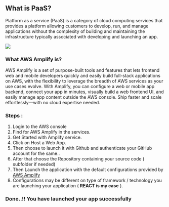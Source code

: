 
## What is PaaS?

Platform as a service (PaaS) is a category of cloud computing 
services that provides a platform allowing customers to develop, 
run, and manage applications without the complexity of building 
and maintaining the infrastructure typically associated with 
developing and launching an app.


![](paasimg.png)

### What AWS Amplify is?
AWS Amplify is a set of purpose-built tools and features that lets 
frontend web and mobile developers quickly and easily build 
full-stack applications on AWS, with the flexibility to 
leverage the breadth of AWS services as your use cases evolve.
With Amplify, you can configure a web or mobile app backend, 
connect your app in minutes, visually build a web frontend UI, 
and easily manage app content outside the AWS console. Ship 
faster and scale effortlessly—with no cloud expertise needed.

### Steps :
1. Login to the AWS console
2. Find for AWS Amplify in the services.
3. Get Started with Amplify service.
4. Click on Host a Web App.
5. Then choose to launch it with Github and authenticate your GitHub account for the same..
6. After that choose the Repository containing your source code ( subfolder if needed)
7. Then Launch the application with the default configurations provided by [AWS Amplify](https://aws.amazon.com/amplify/#:~:text=AWS%20Amplify%20is%20a%20set,as%20your%20use%20cases%20evolve.)
8. Configurations may be different on type of framework / technology you are launching your application ( **REACT is my case** ).
### Done..!! You have launched your app successfully
